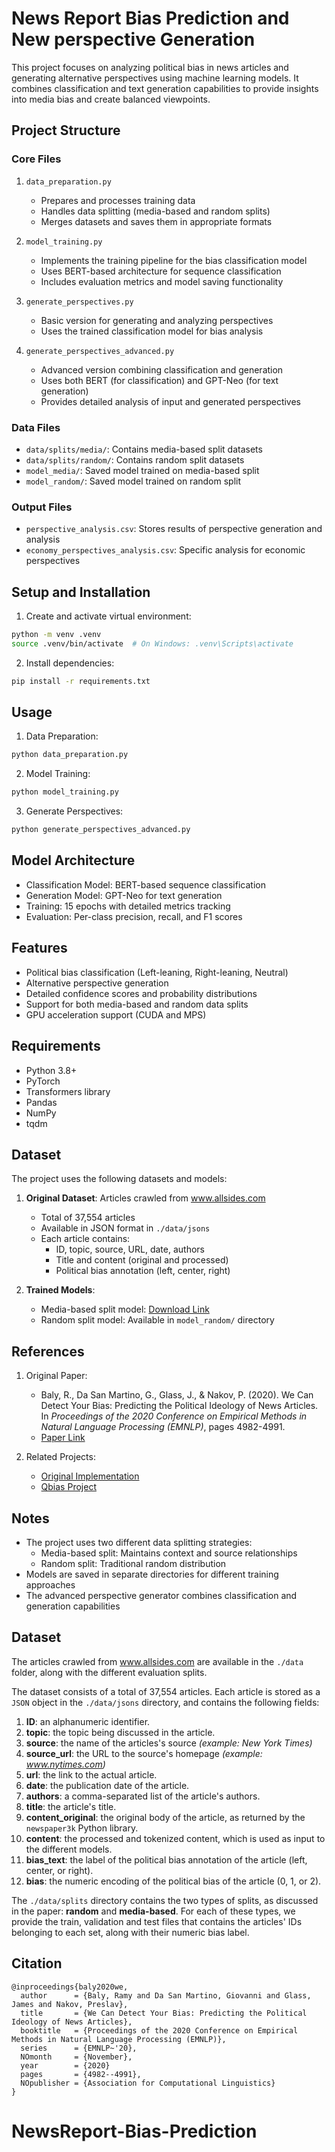 # News Report Bias Prediction and New perspective Generation

This project focuses on analyzing political bias in news articles and generating alternative perspectives using machine learning models. It combines classification and text generation capabilities to provide insights into media bias and create balanced viewpoints.

## Project Structure

### Core Files

1. `data_preparation.py`
   - Prepares and processes training data
   - Handles data splitting (media-based and random splits)
   - Merges datasets and saves them in appropriate formats

2. `model_training.py`
   - Implements the training pipeline for the bias classification model
   - Uses BERT-based architecture for sequence classification
   - Includes evaluation metrics and model saving functionality

3. `generate_perspectives.py`
   - Basic version for generating and analyzing perspectives
   - Uses the trained classification model for bias analysis

4. `generate_perspectives_advanced.py`
   - Advanced version combining classification and generation
   - Uses both BERT (for classification) and GPT-Neo (for text generation)
   - Provides detailed analysis of input and generated perspectives

### Data Files

- `data/splits/media/`: Contains media-based split datasets
- `data/splits/random/`: Contains random split datasets
- `model_media/`: Saved model trained on media-based split
- `model_random/`: Saved model trained on random split

### Output Files

- `perspective_analysis.csv`: Stores results of perspective generation and analysis
- `economy_perspectives_analysis.csv`: Specific analysis for economic perspectives

## Setup and Installation

1. Create and activate virtual environment:
```bash
python -m venv .venv
source .venv/bin/activate  # On Windows: .venv\Scripts\activate
```

2. Install dependencies:
```bash
pip install -r requirements.txt
```

## Usage

1. Data Preparation:
```bash
python data_preparation.py
```

2. Model Training:
```bash
python model_training.py
```

3. Generate Perspectives:
```bash
python generate_perspectives_advanced.py
```

## Model Architecture

- Classification Model: BERT-based sequence classification
- Generation Model: GPT-Neo for text generation
- Training: 15 epochs with detailed metrics tracking
- Evaluation: Per-class precision, recall, and F1 scores

## Features

- Political bias classification (Left-leaning, Right-leaning, Neutral)
- Alternative perspective generation
- Detailed confidence scores and probability distributions
- Support for both media-based and random data splits
- GPU acceleration support (CUDA and MPS)

## Requirements

- Python 3.8+
- PyTorch
- Transformers library
- Pandas
- NumPy
- tqdm

## Dataset

The project uses the following datasets and models:

1. **Original Dataset**: Articles crawled from www.allsides.com
   - Total of 37,554 articles
   - Available in JSON format in `./data/jsons`
   - Each article contains:
     - ID, topic, source, URL, date, authors
     - Title and content (original and processed)
     - Political bias annotation (left, center, right)

2. **Trained Models**:
   - Media-based split model: [Download Link](https://drive.google.com/file/d/1DknQhPeAcdZYhEJ-L5xkm4puJ1W2sE9E/view?usp=share_link)
   - Random split model: Available in `model_random/` directory

## References

1. Original Paper:
   - Baly, R., Da San Martino, G., Glass, J., & Nakov, P. (2020). We Can Detect Your Bias: Predicting the Political Ideology of News Articles. In *Proceedings of the 2020 Conference on Empirical Methods in Natural Language Processing (EMNLP)*, pages 4982-4991.
   - [Paper Link](https://aclanthology.org/2020.emnlp-main.404.pdf)

2. Related Projects:
   - [Original Implementation](https://github.com/ramybaly/Article-Bias-Prediction)
   - [Qbias Project](https://github.com/irgroup/Qbias)

## Notes

- The project uses two different data splitting strategies:
  - Media-based split: Maintains context and source relationships
  - Random split: Traditional random distribution
- Models are saved in separate directories for different training approaches
- The advanced perspective generator combines classification and generation capabilities

## Dataset
The articles crawled from www.allsides.com are available in the ```./data``` folder, along with the different evaluation splits.

The dataset consists of a total of 37,554 articles. Each article is stored as a ```JSON``` object in the ```./data/jsons``` directory, and contains the following fields:
1. **ID**: an alphanumeric identifier.
2. **topic**: the topic being discussed in the article.
3. **source**: the name of the articles's source *(example: New York Times)*
4. **source_url**: the URL to the source's homepage *(example: www.nytimes.com)*
5. **url**: the link to the actual article.
6. **date**: the publication date of the article.
7. **authors**: a comma-separated list of the article's authors.
8. **title**: the article's title.
9. **content_original**: the original body of the article, as returned by the ```newspaper3k``` Python library.
10. **content**: the processed and tokenized content, which is used as input to the different models.
11. **bias_text**: the label of the political bias annotation of the article (left, center, or right).
12. **bias**: the numeric encoding of the political bias of the article (0, 1, or 2).

The ```./data/splits``` directory contains the two types of splits, as discussed in the paper: **random** and **media-based**. For each of these types, we provide the train, validation and test files that contains the articles' IDs belonging to each set, along with their numeric bias label.

## Citation

```
@inproceedings{baly2020we,
  author      = {Baly, Ramy and Da San Martino, Giovanni and Glass, James and Nakov, Preslav},
  title       = {We Can Detect Your Bias: Predicting the Political Ideology of News Articles},
  booktitle   = {Proceedings of the 2020 Conference on Empirical Methods in Natural Language Processing (EMNLP)},
  series      = {EMNLP~'20},
  NOmonth     = {November},
  year        = {2020}
  pages       = {4982--4991},
  NOpublisher = {Association for Computational Linguistics}
}
```
# NewsReport-Bias-Prediction
